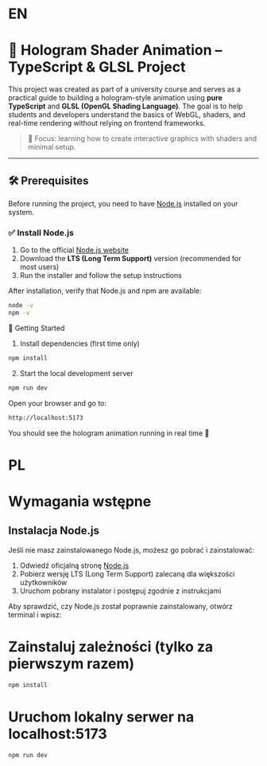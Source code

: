 # EN
# 📡 Hologram Shader Animation – TypeScript & GLSL Project

This project was created as part of a university course and serves as a practical guide to building a hologram-style animation using **pure TypeScript** and **GLSL (OpenGL Shading Language)**. The goal is to help students and developers understand the basics of WebGL, shaders, and real-time rendering without relying on frontend frameworks.

> 🔬 Focus: learning how to create interactive graphics with shaders and minimal setup.

---

## 🛠️ Prerequisites

Before running the project, you need to have [Node.js](https://nodejs.org/) installed on your system.

### ✅ Install Node.js

1. Go to the official [Node.js website](https://nodejs.org/)
2. Download the **LTS (Long Term Support)** version (recommended for most users)
3. Run the installer and follow the setup instructions

After installation, verify that Node.js and npm are available:

```bash
node -v
npm -v
```

🚀 Getting Started
1. Install dependencies (first time only)
```bash
npm install
```
2. Start the local development server
```bash
npm run dev
```
Open your browser and go to:
```bash
http://localhost:5173
```
You should see the hologram animation running in real time 🎉

# PL
# Wymagania wstępne

## Instalacja Node.js
Jeśli nie masz zainstalowanego Node.js, możesz go pobrać i zainstalować:

1. Odwiedź oficjalną stronę [Node.js](https://nodejs.org/)
2. Pobierz wersję LTS (Long Term Support) zalecaną dla większości użytkowników
3. Uruchom pobrany instalator i postępuj zgodnie z instrukcjami

Aby sprawdzić, czy Node.js został poprawnie zainstalowany, otwórz terminal i wpisz:

# Zainstaluj zależności (tylko za pierwszym razem)
```bash
npm install
```

# Uruchom lokalny serwer na localhost:5173
```bash
npm run dev
```
